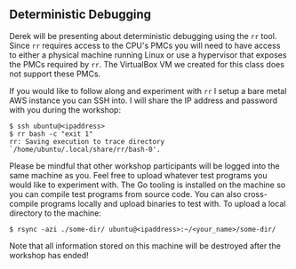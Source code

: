 
## Deterministic Debugging

Derek will be presenting about deterministic debugging using the `rr` tool.
Since `rr` requires access to the CPU's PMCs you will need to have access to
either a physical machine running Linux or use a hypervisor that exposes the
PMCs required by `rr`. The VirtualBox VM we created for this class does not
support these PMCs.

If you would like to follow along and experiment with `rr` I setup a bare
metal AWS instance you can SSH into. I will share the IP address and password
with you during the workshop:

```
$ ssh ubuntu@<ipaddress>
$ rr bash -c "exit 1"
rr: Saving execution to trace directory `/home/ubuntu/.local/share/rr/bash-0'.
```

Please be mindful that other workshop participants will be logged into the
same machine as you. Feel free to upload whatever test programs you would
like to experiment with. The Go tooling is installed on the machine so you
can compile test programs from source code. You can also cross-compile
programs locally and upload binaries to test with. To upload a local
directory to the machine:

```
$ rsync -azi ./some-dir/ ubuntu@<ipaddress>:~/<your_name>/some-dir/
```

Note that all information stored on this machine will be destroyed after the
workshop has ended!
